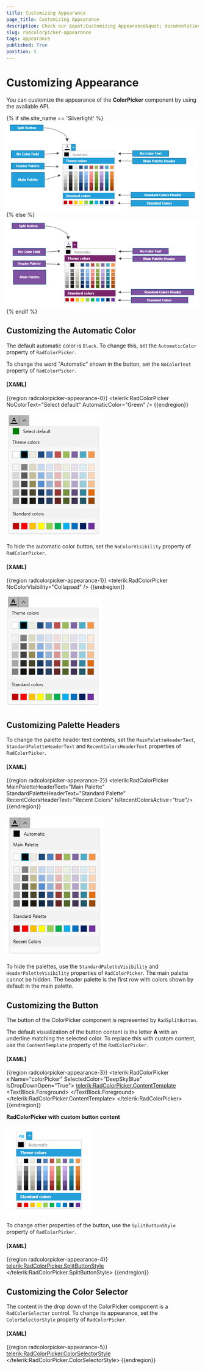 ```yaml
---
title: Customizing Appearance
page_title: Customizing Appearance
description: Check our &quot;Customizing Appearance&quot; documentation article for the RadColorPicker {{ site.framework_name }} control.
slug: radcolorpicker-appearance
tags: appearance
published: True
position: 5
---
```


# Customizing Appearance

You can customize the appearance of the __ColorPicker__ component by using the available API.

{% if site.site_name == 'Silverlight' %}![Color Picker StructureSL](images/ColorPickerStructureSL.png){% else %}![Color Picker StructureWPF](images/ColorPickerStructureWPF.png){% endif %}

## Customizing the Automatic Color 

The default automatic color is `Black`. To change this, set the `AutomaticColor` property of `RadColorPicker`.

To change the word "Automatic" shown in the button, set the `NoColorText` property of `RadColorPicker`.

#### __[XAML]__
{{region radcolorpicker-appearance-0}}
	 <telerik:RadColorPicker NoColorText="Select default" AutomaticColor="Green" />
{{endregion}}

![A picture showing RadColorPicker with custom automatic color and button text](images/radcolorpicker-appearance-0.png)

To hide the automatic color button, set the `NoColorVisibility` property of `RadColorPicker`.

#### __[XAML]__
{{region radcolorpicker-appearance-1}}
	<telerik:RadColorPicker NoColorVisibility="Collapsed" />
{{endregion}}

![A picture showing RadColorPicker with hidden automatic color button](images/radcolorpicker-appearance-1.png)

## Customizing Palette Headers

To change the palette header text contents, set the `MainPaletteHeaderText`, `StandardPaletteHeaderText` and `RecentColorsHeaderText` properties of `RadColorPicker`.

#### __[XAML]__
{{region radcolorpicker-appearance-2}}
	<telerik:RadColorPicker MainPaletteHeaderText="Main Palette"
							StandardPaletteHeaderText="Standard Palette"
							RecentColorsHeaderText="Recent Colors"
							IsRecentColorsActive="true"/>
{{endregion}}

![A picture showing RadColorPicker with custom palette header texts](images/radcolorpicker-appearance-2.png)

To hide the palettes, use the `StandardPaletteVisibility` and `HeaderPaletteVisibility` properties of `RadColorPicker`. The main palette cannot be hidden. The header palette is the first row with colors shown by default in the main palette.

## Customizing the Button

The button of the ColorPicker component is represented by `RadSplitButton`.

The default visualization of the button content is the letter __A__ with an underline matching the selected color. To replace this with custom content, use the `ContentTemplate` property of the `RadColorPicker`.

#### __[XAML]__
{{region radcolorpicker-appearance-3}}
    <telerik:RadColorPicker x:Name="colorPicker" SelectedColor="DeepSkyBlue" IsDropDownOpen="True">	
        <telerik:RadColorPicker.ContentTemplate>
            <DataTemplate>
                <TextBlock Text="Ab">
                    <TextBlock.Foreground>
                        <SolidColorBrush Color="{Binding ElementName=colorPicker, Path=SelectedColor}"/>
                    </TextBlock.Foreground>
                </TextBlock>			
            </DataTemplate>
        </telerik:RadColorPicker.ContentTemplate>
    </telerik:RadColorPicker>
{{endregion}}

__RadColorPicker with custom button content__

![Color Picker Custom Content](images/ColorPickerCustomContent.png)

To change other properties of the button, use the `SplitButtonStyle` property of `RadColorPicker`.

#### __[XAML]__
{{region radcolorpicker-appearance-4}}
	<telerik:RadColorPicker.SplitButtonStyle>
		<Style TargetType="telerik:RadSplitButton">
			<Setter Property="Foreground" Value="Purple"/>
		</Style>
	</telerik:RadColorPicker.SplitButtonStyle>
{{endregion}}

## Customizing the Color Selector

The content in the drop down of the ColorPicker component is a `RadColorSelector` control. To change its appearance, set the `ColorSelectorStyle` property of `RadColorPicker`.

#### __[XAML]__
{{region radcolorpicker-appearance-5}}	
	<telerik:RadColorPicker.ColorSelectorStyle>
		<Style TargetType="telerik:RadColorSelector">
			<Setter Property="Background" Value="OliveDrab"/>
		</Style>
	</telerik:RadColorPicker.ColorSelectorStyle>
{{endregion}}
